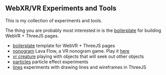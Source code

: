 ## WebXR/VR Experiments and Tools

This is my collection of experiments and tools.

The thing you are probably most interested in is the [boilerplate](./boilerplate) 
for building WebVR + ThreeJS pages. 



* [boilerplate](./boilerplate) template for WebVR + ThreeJS pages
* [nonogram](./nonogram) Lava Flow, a VR nonogram game. Play it [here](https://vr.josh.earth/x/nonogram/)
* [vr creature](./vrcreature1) playing with objects that will seek out other objects
* [particles](./particles) particle effect experiments
* [lines](./lines) experiments with drawing lines and wireframes in ThreeJS


